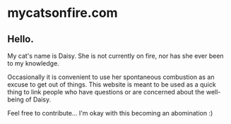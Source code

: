 # mycatsonfire.com
## Hello. 
My cat's name is Daisy. 
She is not currently on fire, nor has she ever been to my knowledge.

Occasionally it is convenient to use her spontaneous combustion as an excuse to get out of things. This website is meant to be used as a quick thing to link people who have questions or are concerned about the well-being of Daisy.

Feel free to contribute... I'm okay with this becoming an abomination :)
